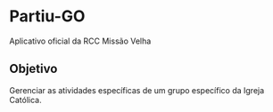 # Partiu-GO
Aplicativo oficial da RCC Missão Velha

## Objetivo
Gerenciar as atividades específicas de um grupo específico da Igreja Católica.
